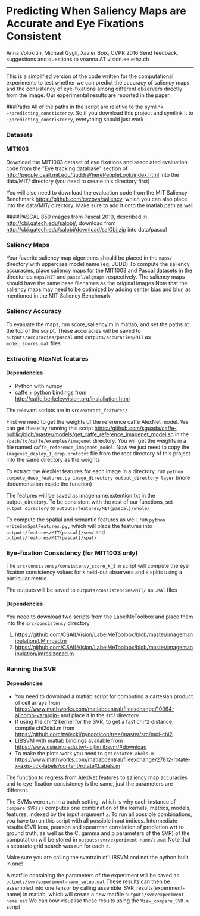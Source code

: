 Predicting When Saliency Maps are Accurate and Eye Fixations Consistent
=================
Anna Volokitin, Michael Gygli, Xavier Boix, CVPR 2016
Send feedback, suggestions and questions to voanna AT vision.ee.ethz.ch
____
This is a simplified version of the code written for the computational experiments to test whether we can predict the accuracy of saliency maps and the consistency of eye-fixations among different observers directly from the image.  Our experimental results are reported in the paper.

###Paths
All of the paths in the script are relative to the symlink `~/predicting_constistency`.  So if you download this project and symlink it to `~/predicting_constistency`, everything should just work

### Datasets
#### MIT1003
Download the MIT1003 dataset of eye fixations and associated evaluation code from the  "Eye tracking database" section of http://people.csail.mit.edu/tjudd/WherePeopleLook/index.html	into the data/MIT/ directory (you need to create this directory first)

You will also need to download the evaluation code from the MIT Saliency Benchmark https://github.com/cvzoya/saliency, which you can also place into the data/MIT/ directory.  Make sure to add it onto the matlab path as well

####PASCAL 
850 images from Pascal 2010, described in http://cbi.gatech.edu/salobj/, download from http://cbi.gatech.edu/salobj/download/salObj.zip into data/pascal


### Saliency Maps
Your favorite saliency map algorithms should be placed in the `maps/` directory with uppercase model name (eg. JUDD) To compute the saliency accuracies, place saliency maps for the MIT1003 and Pascal datasets in the directories `maps/MIT` and `pascal/algmaps` respectively.  The saliency maps should have the same base filenames as the original images
Note that the saliency maps may need to be optimized by adding center bias and blur, as mentioned in the MIT Saliency Benchmark

### Saliency Accuracy
To evaluate the maps, run score_saliency.m in matlab, and set the paths at the top of the script. These accuracies will be saved to `outputs/accuracies/pascal` and `outputs/accuracies/MIT` as `model_scores.mat` files

### Extracting AlexNet features
#### Dependencies

 - Python with numpy
 - caffe + python bindings from http://caffe.berkeleyvision.org/installation.html

The relevant scripts are in `src/extract_features/`

First we need to get the weights of the reference caffe AlexNet model.  We can get these by running this script https://github.com/sguada/caffe-public/blob/master/models/get_caffe_reference_imagenet_model.sh in the `/path/to/caffe/examples/imagenet` directory.  You will get the weights in a file named `caffe_reference_imagenet_model`.  Now we just need to copy the `imagenet_deploy_1_crop.prototxt` file from the root directory of this project into the same directory as the weights

To extract the AlexNet features for each image in a directory, run
`python compute_deep_features.py image_directory output_directory layer` 
(more documentation inside the function)

The features will be saved as imagename.extention.txt in the output_directory. To be consistent with the rest of our functions, set `output_directory` to `outputs/features/MIT{pascal}/whole/`

To compute the spatial and semantic features as well, run
`python writeSemSpatFeatures.py,` which will place the features into `outputs/features/MIT{pascal}/sem/` and `outputs/features/MIT{pascal}/spat/`


### Eye-fixation Consistency (for MIT1003 only)
The `src/consistency/consistency_score_K_S.m` script will compute the eye fixation consistency values for `K` held-out observers and `S` splits using a particular metric.

The outputs will be saved to `outputs/consistencies/MIT/` as `.MAT` files
#### Dependencies
You need to download two scripts from the LabelMeToolbox and place them into the `src/consistency` directory

 1.  https://github.com/CSAILVision/LabelMeToolbox/blob/master/imagemanipulation/LMimpad.m
 2.  https://github.com/CSAILVision/LabelMeToolbox/blob/master/imagemanipulation/imresizepad.m

### Running the SVR
#### Dependencies
 - You need to download a matlab script for computing a cartesian product of cell arrays from https://www.mathworks.com/matlabcentral/fileexchange/10064-allcomb-varargin- and place it in the src/ directory
 - If using the chi^2 kernel for the SVR,  to get a fast chi^2 distance, compile chi2dist.m from https://github.com/twiecki/pynopticon/tree/master/src/mpi-chi2
 - LIBSVM with matlab bindings available from https://www.csie.ntu.edu.tw/~cjlin/libsvm/#download
 - To make the plots work you need to get `rotateXLabels.m` https://www.mathworks.com/matlabcentral/fileexchange/27812-rotate-x-axis-tick-labels/content/rotateXLabels.m

The function to regress from AlexNet features to saliency map accuracies and to eye-fixation consistency is the same, just the parameters are different.

The SVMs were run in a batch setting, which is why each instance of `compare_SVR(z)` computes one combination of the kernels, metrics, models, features, indexed by the input argument `z`.  To run all possible combinations, you have to run this script with all possible input indices.   Intermediate results (SVR loss, pearson and spearman correlation of prediction wrt to ground truth, as well as the C, gamma and p parameters of the SVR) of the computation will be stored in `outputs/svr/experiment-name/z.mat`  Note that a separate grid search was run for each `z`.

Make sure you are calling the svmtrain of LIBSVM and not the python built in one!

A matfile containing the parameters of the experiment will be saved as  `outputs/svr/experiment-name_setup.mat`
These results can then be assembled into one tensor by calling assemble_SVR_results(experiment-name) in matlab, which will create a new matfile `outputs/svr/experiment-name.mat`
We can now visualise these results using the `View_compare_SVR.m` script
